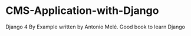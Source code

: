 # CMS-Application-with-Django
Django 4 By Example written by Antonio Melé. Good book to learn Django 

